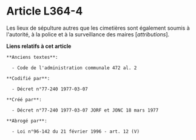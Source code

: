 # Article L364-4

Les lieux de sépulture autres que les cimetières sont également soumis à l'autorité, à la police et à la surveillance des
maires [*attributions*].

**Liens relatifs à cet article**

	**Anciens textes**:

	  - Code de l'administration communale 472 al. 2

	**Codifié par**:

	  - Décret n°77-240 1977-03-07

	**Créé par**:

	  - Décret n°77-240 1977-03-07 JORF et JONC 18 mars 1977

	**Abrogé par**:

	  - Loi n°96-142 du 21 février 1996 - art. 12 (V)
